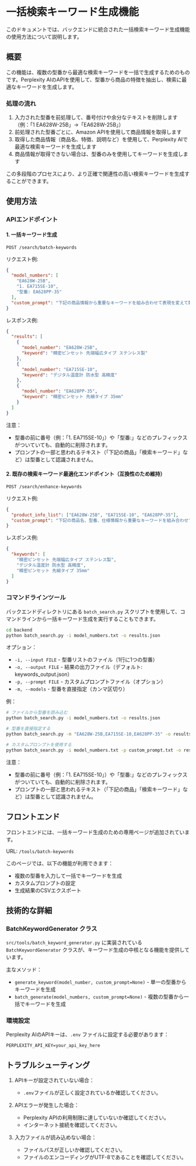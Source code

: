 # 一括検索キーワード生成機能

このドキュメントでは、バックエンドに統合された一括検索キーワード生成機能の使用方法について説明します。

## 概要

この機能は、複数の型番から最適な検索キーワードを一括で生成するためのものです。Perplexity AIのAPIを使用して、型番から商品の特徴を抽出し、検索に最適なキーワードを生成します。

### 処理の流れ

1. 入力された型番を前処理して、番号付けや余分なテキストを削除します（例：「1 EA628W-25B」→「EA628W-25B」）
2. 前処理された型番ごとに、Amazon APIを使用して商品情報を取得します
3. 取得した商品情報（商品名、特徴、説明など）を使用して、Perplexity AIで最適な検索キーワードを生成します
4. 商品情報が取得できない場合は、型番のみを使用してキーワードを生成します

この多段階のプロセスにより、より正確で関連性の高い検索キーワードを生成することができます。

## 使用方法

### APIエンドポイント

#### 1. 一括キーワード生成

```
POST /search/batch-keywords
```

リクエスト例:
```json
{
  "model_numbers": [
    "EA628W-25B", 
    "1. EA715SE-10", 
    "型番: EA628PP-35"
  ],
  "custom_prompt": "下記の商品情報から重要なキーワードを組み合わせて表現を変えて類似品を検索しやすいように検索キーワードを作成してください。商品の情報や特徴を組み合わせて重要な検索キーワードを１個抽出してください。出力は商品名＋商品の特徴＋サイズや重量は近いものでお願いします。既存のメーカーを選定しないように、メーカー名、型番は記載しないようにお願いします。\n\n型番: {model_number}"
}
```

レスポンス例:
```json
{
  "results": [
    {
      "model_number": "EA628W-25B",
      "keyword": "精密ピンセット 先端幅広タイプ ステンレス製"
    },
    {
      "model_number": "EA715SE-10",
      "keyword": "デジタル温度計 防水型 高精度"
    },
    {
      "model_number": "EA628PP-35",
      "keyword": "精密ピンセット 先細タイプ 35mm"
    }
  ]
}
```

注意：
- 型番の前に番号（例：「1. EA715SE-10」）や「型番:」などのプレフィックスがついていても、自動的に削除されます。
- プロンプトの一部と思われるテキスト（「下記の商品」「検索キーワード」など）は型番として認識されません。

#### 2. 既存の検索キーワード最適化エンドポイント（互換性のため維持）

```
POST /search/enhance-keywords
```

リクエスト例:
```json
{
  "product_info_list": ["EA628W-25B", "EA715SE-10", "EA628PP-35"],
  "custom_prompt": "下記の商品名、型番、仕様情報から重要なキーワードを組み合わせて表現を変えて類似品を検索しやすいように検索キーワードを作成してください。商品の情報や特徴を組み合わせて重要な検索キーワードを１個抽出してください。出力は商品名＋商品の特徴＋サイズや重量は近いものでお願いします。既存のメーカーを選定しないように、メーカー名、型番は記載しないようにお願いします。\n\n型番: {model_number}"
}
```

レスポンス例:
```json
{
  "keywords": [
    "精密ピンセット 先端幅広タイプ ステンレス製",
    "デジタル温度計 防水型 高精度",
    "精密ピンセット 先細タイプ 35mm"
  ]
}
```

### コマンドラインツール

バックエンドディレクトリにある `batch_search.py` スクリプトを使用して、コマンドラインから一括キーワード生成を実行することもできます。

```bash
cd backend
python batch_search.py -i model_numbers.txt -o results.json
```

オプション：
- `-i, --input FILE` - 型番リストのファイル（1行に1つの型番）
- `-o, --output FILE` - 結果の出力ファイル（デフォルト: keywords_output.json）
- `-p, --prompt FILE` - カスタムプロンプトファイル（オプション）
- `-m, --models` - 型番を直接指定（カンマ区切り）

例：
```bash
# ファイルから型番を読み込む
python batch_search.py -i model_numbers.txt -o results.json

# 型番を直接指定する
python batch_search.py -m "EA628W-25B,EA715SE-10,EA628PP-35" -o results.json

# カスタムプロンプトを使用する
python batch_search.py -i model_numbers.txt -p custom_prompt.txt -o results.json
```

注意：
- 型番の前に番号（例：「1. EA715SE-10」）や「型番:」などのプレフィックスがついていても、自動的に削除されます。
- プロンプトの一部と思われるテキスト（「下記の商品」「検索キーワード」など）は型番として認識されません。

## フロントエンド

フロントエンドには、一括キーワード生成のための専用ページが追加されています。

URL: `/tools/batch-keywords`

このページでは、以下の機能が利用できます：
- 複数の型番を入力して一括でキーワードを生成
- カスタムプロンプトの設定
- 生成結果のCSVエクスポート

## 技術的な詳細

### BatchKeywordGenerator クラス

`src/tools/batch_keyword_generator.py` に実装されている `BatchKeywordGenerator` クラスが、キーワード生成の中核となる機能を提供しています。

主なメソッド：
- `generate_keyword(model_number, custom_prompt=None)` - 単一の型番からキーワードを生成
- `batch_generate(model_numbers, custom_prompt=None)` - 複数の型番から一括でキーワードを生成

### 環境設定

Perplexity AIのAPIキーは、`.env` ファイルに設定する必要があります：

```
PERPLEXITY_API_KEY=your_api_key_here
```

## トラブルシューティング

1. APIキーが設定されていない場合：
   - `.env`ファイルが正しく設定されているか確認してください。

2. APIエラーが発生した場合：
   - Perplexity APIの利用制限に達していないか確認してください。
   - インターネット接続を確認してください。

3. 入力ファイルが読み込めない場合：
   - ファイルパスが正しいか確認してください。
   - ファイルのエンコーディングがUTF-8であることを確認してください。 